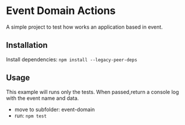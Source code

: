 # Event Domain Actions

A simple project to test how works an application based in event.

## Installation

Install dependencies: `npm install --legacy-peer-deps`

## Usage

This example will runs only the tests. When passed,return a console log with the event name and data.

 - move to subfolder: event-domain
 - run: `npm test`